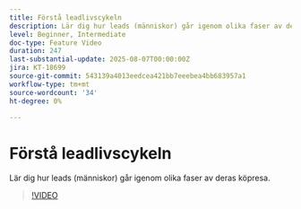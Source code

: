 ```yaml
---
title: Förstå leadlivscykeln
description: Lär dig hur leads (människor) går igenom olika faser av deras köpresa.
level: Beginner, Intermediate
doc-type: Feature Video
duration: 247
last-substantial-update: 2025-08-07T00:00:00Z
jira: KT-18699
source-git-commit: 543139a4013eedcea421bb7eeebea4bb683957a1
workflow-type: tm+mt
source-wordcount: '34'
ht-degree: 0%

---
```



# Förstå leadlivscykeln

Lär dig hur leads (människor) går igenom olika faser av deras köpresa.

>[!VIDEO](https://video.tv.adobe.com/v/3470599/?learn=on&enablevpops&captions=swe)
